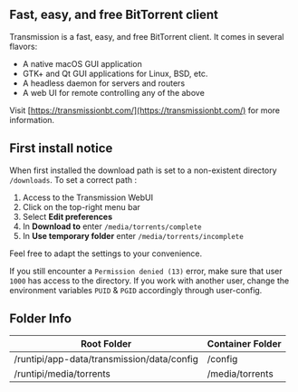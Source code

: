 ## Fast, easy, and free BitTorrent client

Transmission is a fast, easy, and free BitTorrent client. It comes in several flavors:
  * A native macOS GUI application
  * GTK+ and Qt GUI applications for Linux, BSD, etc.
  * A headless daemon for servers and routers
  * A web UI for remote controlling any of the above

Visit [https://transmissionbt.com/](https://transmissionbt.com/) for more information.

## First install notice

When first installed the download path is set to a non-existent directory `/downloads`.
To set a correct path :
  1. Access to the Transmission WebUI
  2. Click on the top-right menu bar
  3. Select **Edit preferences**
  4. In **Download to** enter `/media/torrents/complete`
  5. In **Use temporary folder** enter `/media/torrents/incomplete`

Feel free to adapt the settings to your convenience.

If you still encounter a `Permission denied (13)` error, make sure that user `1000` has access to the directory. If you work with another user, change the environment variables `PUID` & `PGID` accordingly through user-config.

## Folder Info

| Root Folder                   | Container Folder |
|-------------------------------|------------------|
| /runtipi/app-data/transmission/data/config | /config          |
| /runtipi/media/torrents                | /media/torrents       |
